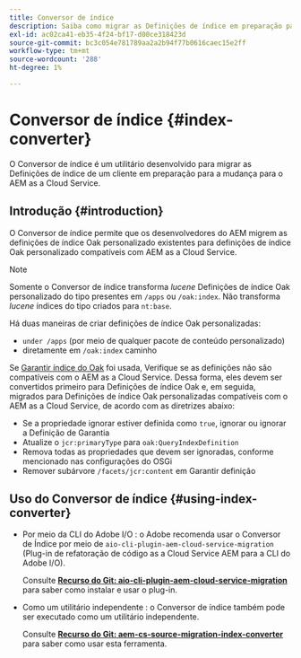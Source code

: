 ```yaml
---
title: Conversor de índice
description: Saiba como migrar as Definições de índice em preparação para a mudança para o AEM as a Cloud Service.
exl-id: ac02ca41-eb35-4f24-bf17-d00ce318423d
source-git-commit: bc3c054e781789aa2a2b94f77b0616caec15e2ff
workflow-type: tm+mt
source-wordcount: '288'
ht-degree: 1%

---
```


# Conversor de índice {#index-converter}

O Conversor de índice é um utilitário desenvolvido para migrar as Definições de índice de um cliente em preparação para a mudança para o AEM as a Cloud Service.

## Introdução {#introduction}

O Conversor de índice permite que os desenvolvedores do AEM migrem as definições de índice Oak personalizado existentes para definições de índice Oak personalizado compatíveis com AEM as a Cloud Service.

>[!NOTE]
>Somente o Conversor de índice transforma *lucene* Definições de índice Oak personalizado do tipo presentes em `/apps` ou `/oak:index`. Não transforma *lucene* índices do tipo criados para `nt:base`.

Há duas maneiras de criar definições de índice Oak personalizadas:

* `under /apps` (por meio de qualquer pacote de conteúdo personalizado)
* diretamente em `/oak:index` caminho

Se [Garantir índice do Oak](https://adobe-consulting-services.github.io/acs-aem-commons/features/ensure-oak-index/index.html) foi usada, Verifique se as definições não são compatíveis com o AEM as a Cloud Service. Dessa forma, eles devem ser convertidos primeiro para Definições de índice Oak e, em seguida, migrados para Definições de índice Oak personalizadas compatíveis com o AEM as a Cloud Service, de acordo com as diretrizes abaixo:

* Se a propriedade ignorar estiver definida como `true`, ignorar ou ignorar a Definição de Garantia
* Atualize o `jcr:primaryType` para `oak:QueryIndexDefinition`
* Remova todas as propriedades que devem ser ignoradas, conforme mencionado nas configurações do OSGi
* Remover subárvore `/facets/jcr:content` em Garantir definição

## Uso do Conversor de índice {#using-index-converter}

* Por meio da CLI do Adobe I/O : o Adobe recomenda usar o Conversor de Índice por meio de `aio-cli-plugin-aem-cloud-service-migration` (Plug-in de refatoração de código as a Cloud Service AEM para a CLI do Adobe I/O).

  Consulte **[Recurso do Git: aio-cli-plugin-aem-cloud-service-migration](https://github.com/adobe/aio-cli-plugin-aem-cloud-service-migration#introduction)** para saber como instalar e usar o plug-in.

* Como um utilitário independente : o Conversor de índice também pode ser executado como um utilitário independente.

  Consulte **[Recurso do Git: aem-cs-source-migration-index-converter](https://github.com/adobe/aem-cloud-service-source-migration/tree/master/packages/index-converter)** para saber como usar esta ferramenta.
